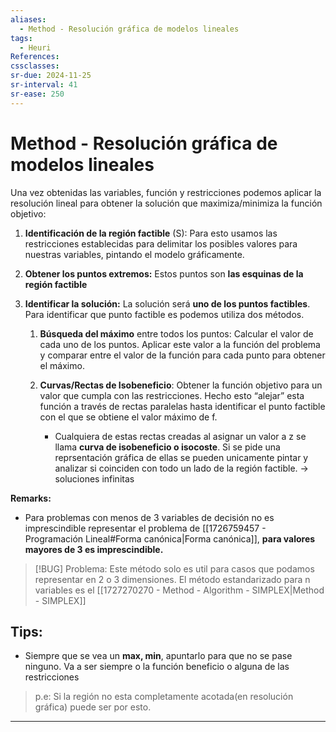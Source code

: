 ```yaml
---
aliases:
  - Method - Resolución gráfica de modelos lineales
tags:
  - Heuri
References: 
cssclasses: 
sr-due: 2024-11-25
sr-interval: 41
sr-ease: 250
---
```

# Method - Resolución gráfica de modelos lineales
Una vez obtenidas las variables, función y restricciones podemos aplicar la resolución lineal para obtener la solución que maximiza/minimiza la función objetivo:

1. **Identificación de la región factible** (S): Para esto usamos las restricciones establecidas para delimitar los posibles valores para nuestras variables, pintando el modelo gráficamente.
   
2. **Obtener los puntos extremos:** Estos puntos son **las esquinas de la región factible**
   
3. **Identificar la solución:** La solución será **uno de los puntos factibles**. Para identificar que punto factible es podemos utiliza dos métodos.
    
	1. **Búsqueda del máximo** entre todos los puntos: Calcular el valor de cada uno de los puntos. Aplicar este valor a la función del problema y comparar entre el valor de la función para cada punto para obtener el máximo. 
	   
	2. **Curvas/Rectas de Isobeneficio**: Obtener la función objetivo para un valor que cumpla con las restricciones. Hecho esto “alejar” esta función a través de rectas paralelas hasta identificar el punto factible con el que se obtiene el valor máximo de f.
	   
	   + Cualquiera de estas rectas creadas al asignar un valor a z se llama **curva de isobeneficio o isocoste**. Si se pide una reprsentación gráfica de ellas se pueden unicamente pintar y analizar si coinciden con todo un lado de la región factible. → soluciones infinitas

**Remarks:**
+ Para problemas con menos de 3 variables de decisión no es imprescindible representar el problema de [[1726759457 - Programación Lineal#Forma canónica|Forma canónica]], **para valores mayores de 3 es imprescindible.**


> [!BUG] Problema: 
> Este método solo es util para casos que podamos representar en 2 o 3 dimensiones. El método estandarizado para n variables es el [[1727270270 - Method - Algorithm - SIMPLEX|Method - SIMPLEX]] 

## Tips: 
+ Siempre que se vea un **max, min**, apuntarlo para que no se pase ninguno. Va a ser siempre o la función beneficio o alguna de las restricciones 
> p.e: Si la región no esta completamente acotada(en resolución gráfica) puede ser por esto. 
***